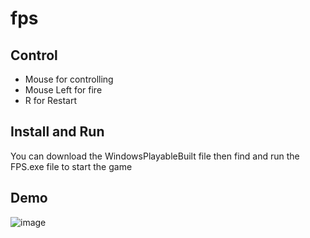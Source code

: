 # fps

## Control

- Mouse for controlling
- Mouse Left for fire
- R for Restart

## Install and Run

You can download the WindowsPlayableBuilt file then find and run the FPS.exe file to start the game

## Demo

![image](https://github.com/dabingch/fps/assets/61271027/0f13360d-f009-4c0f-bd2d-a012feb22bb3)

